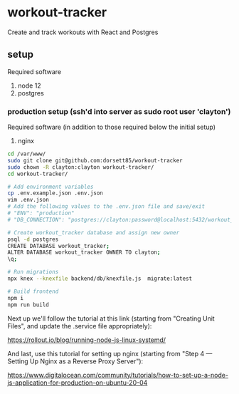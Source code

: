 # workout-tracker

Create and track workouts with React and Postgres

## setup

Required software
1. node 12
2. postgres

### production setup (ssh'd into server as sudo root user 'clayton')

Required software (in addition to those required below the initial setup)
1. nginx

```bash
cd /var/www/
sudo git clone git@github.com:dorsett85/workout-tracker
sudo chown -R clayton:clayton workout-tracker/
cd workout-tracker/

# Add environment variables
cp .env.example.json .env.json
vim .env.json
# Add the following values to the .env.json file and save/exit
# "ENV": "production"
# "DB_CONNECTION": "postgres://clayton:password@localhost:5432/workout_tracker"

# Create workout_tracker database and assign new owner
psql -d postgres
CREATE DATABASE workout_tracker;
ALTER DATABASE workout_tracker OWNER TO clayton;
\q;

# Run migrations
npx knex --knexfile backend/db/knexfile.js  migrate:latest

# Build frontend
npm i
npm run build 
```

Next up we'll follow the tutorial at this link (starting from "Creating Unit Files", and update the .service file appropriately):

https://rollout.io/blog/running-node-js-linux-systemd/

And last, use this tutorial for setting up nginx (starting from "Step 4 — Setting Up Nginx as a Reverse Proxy Server"):

https://www.digitalocean.com/community/tutorials/how-to-set-up-a-node-js-application-for-production-on-ubuntu-20-04
